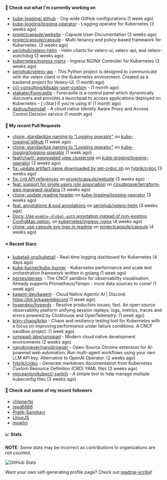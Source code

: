 #### 👷 Check out what I'm currently working on

- [kube-logging/.github](https://github.com/kube-logging/.github) - Org-wide GitHub configurations (1 week ago)
- [kube-logging/logging-operator](https://github.com/kube-logging/logging-operator) - Logging operator for Kubernetes (3 weeks ago)
- [projectcapsule/website](https://github.com/projectcapsule/website) - Capsule User-Documentation (3 weeks ago)
- [projectcapsule/capsule](https://github.com/projectcapsule/capsule) - Multi-tenancy and policy-based framework for Kubernetes. (3 weeks ago)
- [seriohub/velero-helm](https://github.com/seriohub/velero-helm) - Helm charts for velero-ui, velero-api, and velero-watchdog (3 weeks ago)
- [kubernetes/ingress-nginx](https://github.com/kubernetes/ingress-nginx) - Ingress NGINX Controller for Kubernetes (3 weeks ago)
- [seriohub/velero-api](https://github.com/seriohub/velero-api) - This Python project is designed to communicate with the velero client in the Kubernetes environment. Created as a backend project for Velero-UI. (1 month ago)
- [ccl-consulting/k8saas-user-custom](https://github.com/ccl-consulting/k8saas-user-custom) -  (1 month ago)
- [stakater/Forecastle](https://github.com/stakater/Forecastle) - Forecastle is a control panel which dynamically discovers and provides a launchpad to access applications deployed on Kubernetes  – [✩Star] if you&#39;re using it! (1 month ago)
- [dadrus/heimdall](https://github.com/dadrus/heimdall) - A cloud native Identity Aware Proxy and Access Control Decision service (1 month ago)



#### 🔨 My recent Pull Requests

- [chore: standardize naming to &#34;Logging operator&#34;](https://github.com/kube-logging/.github/pull/5) on [kube-logging/.github](https://github.com/kube-logging/.github) (1 week ago)
- [chore: standardize naming to &#34;Logging operator&#34;](https://github.com/kube-logging/logging-operator/pull/2004) on [kube-logging/logging-operator](https://github.com/kube-logging/logging-operator) (1 week ago)
- [feat(chart): aggregated view clusterrole](https://github.com/kube-logging/logging-operator/pull/1989) on [kube-logging/logging-operator](https://github.com/kube-logging/logging-operator) (3 weeks ago)
- [fix: update artifact name downloaded by get-crdoc.sh](https://github.com/fybrik/crdoc/pull/321) on [fybrik/crdoc](https://github.com/fybrik/crdoc) (3 weeks ago)
- [fix: crd API references](https://github.com/projectcapsule/website/pull/16) on [projectcapsule/website](https://github.com/projectcapsule/website) (3 weeks ago)
- [feat: support for single users role association](https://github.com/cloudposse/terraform-aws-managed-grafana/pull/7) on [cloudposse/terraform-aws-managed-grafana](https://github.com/cloudposse/terraform-aws-managed-grafana) (3 weeks ago)
- [chore: update readme header](https://github.com/kube-logging/logging-operator/pull/1985) on [kube-logging/logging-operator](https://github.com/kube-logging/logging-operator) (3 weeks ago)
- [feat: annotations &amp; pod annotations](https://github.com/seriohub/velero-helm/pull/59) on [seriohub/velero-helm](https://github.com/seriohub/velero-helm) (3 weeks ago)
- [Docs: Use `enable-global-auth` annotation instead of non-existing ConfigMap option.](https://github.com/kubernetes/ingress-nginx/pull/12976) on [kubernetes/ingress-nginx](https://github.com/kubernetes/ingress-nginx) (4 weeks ago)
- [chore: use capsule svg logo in readme](https://github.com/projectcapsule/capsule/pull/1401) on [projectcapsule/capsule](https://github.com/projectcapsule/capsule) (4 weeks ago)

#### ⭐ Recent Stars

- [kubetail-org/kubetail](https://github.com/kubetail-org/kubetail) - Real-time logging dashboard for Kubernetes (4 days ago)
- [kube-burner/kube-burner](https://github.com/kube-burner/kube-burner) - Kubernetes performance and scale test orchestration framework written in golang (1 week ago)
- [perses/perses](https://github.com/perses/perses) - The CNCF sandbox for observability visualisation. Already supports Prometheus/Tempo - more data sources to come! (1 week ago)
- [kagent-dev/kagent](https://github.com/kagent-dev/kagent) - Cloud Native Agentic AI | Discord: https://bit.ly/kagentdiscord (1 week ago)
- [hyperdxio/hyperdx](https://github.com/hyperdxio/hyperdx) - Resolve production issues, fast. An open source observability platform unifying session replays, logs, metrics, traces and errors powered by Clickhouse and OpenTelemetry. (1 week ago)
- [krkn-chaos/krkn](https://github.com/krkn-chaos/krkn) - Chaos and resiliency testing tool for Kubernetes with a focus on improving performance under failure conditions. A CNCF sandbox project. (1 week ago)
- [jumppad-labs/jumppad](https://github.com/jumppad-labs/jumppad) - Modern cloud native development environments (2 weeks ago)
- [nanobrowser/nanobrowser](https://github.com/nanobrowser/nanobrowser) - Open-Source Chrome extension for AI-powered web automation. Run multi-agent workflows using your own LLM API key. Alternative to OpenAI Operator. (2 weeks ago)
- [fybrik/crdoc](https://github.com/fybrik/crdoc) - Generate markdown documentation from Kubernetes Custom Resource Definition (CRD) YAML files (3 weeks ago)
- [mirceanton/kubectl-switch](https://github.com/mirceanton/kubectl-switch) - A simple tool to help manage multiple kubeconfig files (3 weeks ago)

#### 👯 Check out some of my recent followers

- [chipnertkj](https://github.com/chipnertkj)
- [reed6868](https://github.com/reed6868)
- [Pratik-Sanghavi](https://github.com/Pratik-Sanghavi)
- [LinuxJS](https://github.com/LinuxJS)
- [mowhn](https://github.com/mowhn)

#### 📈 Stats

**NOTE:** Some stats may be incorrect as contributions to organizations
are not counted.

![GitHub Stats](https://github-readme-stats.vercel.app/api?username=aslafy-z&count_private=false&theme=tokyonight&show_icons=true)

Want your own self-generating profile page? Check out [readme-scribe](https://github.com/muesli/readme-scribe)!
